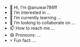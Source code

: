 - 👋 Hi, I’m @anuwar786ff
- 👀 I’m interested in ...
- 🌱 I’m currently learning ...
- 💞️ I’m looking to collaborate on ...
- 📫 How to reach me ...
- 😄 Pronouns: ...
- ⚡ Fun fact: ...

<!---
anuwar786ff/anuwar786ff is a ✨ special ✨ repository because its `README.md` (this file) appears on your GitHub profile.
You can click the Preview link to take a look at your changes.
--->

